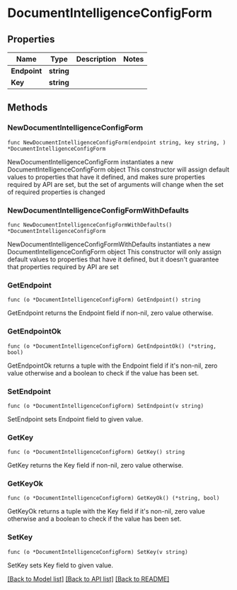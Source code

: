 # DocumentIntelligenceConfigForm

## Properties

Name | Type | Description | Notes
------------ | ------------- | ------------- | -------------
**Endpoint** | **string** |  | 
**Key** | **string** |  | 

## Methods

### NewDocumentIntelligenceConfigForm

`func NewDocumentIntelligenceConfigForm(endpoint string, key string, ) *DocumentIntelligenceConfigForm`

NewDocumentIntelligenceConfigForm instantiates a new DocumentIntelligenceConfigForm object
This constructor will assign default values to properties that have it defined,
and makes sure properties required by API are set, but the set of arguments
will change when the set of required properties is changed

### NewDocumentIntelligenceConfigFormWithDefaults

`func NewDocumentIntelligenceConfigFormWithDefaults() *DocumentIntelligenceConfigForm`

NewDocumentIntelligenceConfigFormWithDefaults instantiates a new DocumentIntelligenceConfigForm object
This constructor will only assign default values to properties that have it defined,
but it doesn't guarantee that properties required by API are set

### GetEndpoint

`func (o *DocumentIntelligenceConfigForm) GetEndpoint() string`

GetEndpoint returns the Endpoint field if non-nil, zero value otherwise.

### GetEndpointOk

`func (o *DocumentIntelligenceConfigForm) GetEndpointOk() (*string, bool)`

GetEndpointOk returns a tuple with the Endpoint field if it's non-nil, zero value otherwise
and a boolean to check if the value has been set.

### SetEndpoint

`func (o *DocumentIntelligenceConfigForm) SetEndpoint(v string)`

SetEndpoint sets Endpoint field to given value.


### GetKey

`func (o *DocumentIntelligenceConfigForm) GetKey() string`

GetKey returns the Key field if non-nil, zero value otherwise.

### GetKeyOk

`func (o *DocumentIntelligenceConfigForm) GetKeyOk() (*string, bool)`

GetKeyOk returns a tuple with the Key field if it's non-nil, zero value otherwise
and a boolean to check if the value has been set.

### SetKey

`func (o *DocumentIntelligenceConfigForm) SetKey(v string)`

SetKey sets Key field to given value.



[[Back to Model list]](../README.md#documentation-for-models) [[Back to API list]](../README.md#documentation-for-api-endpoints) [[Back to README]](../README.md)


